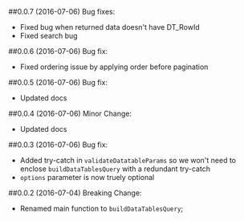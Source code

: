 ##0.0.7 (2016-07-06)
Bug fixes: 
 - Fixed bug when returned data doesn't have DT_RowId
 - Fixed search bug

##0.0.6 (2016-07-06)
Bug fix:
 - Fixed ordering issue by applying order before pagination

##0.0.5 (2016-07-06)
Bug fix:
 - Updated docs

##0.0.4 (2016-07-06)
Minor Change:
 - Updated docs

##0.0.3 (2016-07-06)
Bug fix:
 - Added try-catch in `validateDatatableParams` so we won't need to enclose `buildDataTablesQuery` with a redundant try-catch
 - `options` parameter is now truely optional

##0.0.2 (2016-07-04)
Breaking Change:
 - Renamed main function to `buildDataTablesQuery`;

